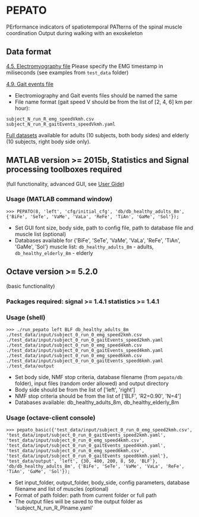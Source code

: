 # PEPATO
PErformance indicators of spatiotemporal PATterns of the spinal muscle coordination Output during walking with an exoskeleton


## Data format

[4.5. Electromyography file](https://github.com/aremazeilles/eurobench_documentation/blob/master/modules/ROOT/pages/data_format.adoc#611-electromyography-file)
Please specify the EMG timestamp in miliseconds (see examples from `test_data` folder)

[4.9. Gait events file](https://github.com/aremazeilles/eurobench_documentation/blob/master/modules/ROOT/pages/data_format.adoc#612-gait-events-file)

- Electromiography and Gait events files should be named the same
- File name format (gait speed V should be from the list of [2, 4, 6] km per hour):
```
subject_N_run_R_emg_speedVkmh.csv
subject_N_run_R_gaitEvents_speedVkmh.yaml
```
[Full datasets](https://drive.google.com/drive/folders/1Ih2SDcowlkUUNymiOdNzpirtviVQoUMm?usp=sharing) available for adults (10 subjects, both body sides) and elderly (10 subjects, right body side only).


## MATLAB version >= 2015b, Statistics and Signal processing toolboxes required
(full functionality, advanced GUI, see [User Gide](PEPATO_Full_Version_User_Guide.pdf))
### Usage (MATLAB command window)

```term
>>> PEPATO(8, 'left', 'cfg/initial_cfg', 'db/db_healthy_adults_8m', {'BiFe', 'SeTe', 'VaMe', 'VaLa', 'ReFe', 'TiAn', 'GaMe', 'Sol'});
``` 
- Set GUI font size, body side, path to config file, path to database file and muscle list (optional)
- Databases available for {'BiFe', 'SeTe', 'VaMe', 'VaLa', 'ReFe', 'TiAn', 'GaMe', 'Sol'} muscle list: `db_healthy_adults_8m` - adults, `db_healthy_elderly_8m` - elderly


## Octave version >= 5.2.0
(basic functionality)
### Packages required: signal >= 1.4.1 statistics >= 1.4.1
### Usage (shell)

```term
>>> ./run_pepato left BLF db_healthy_adults_8m ./test_data/input/subject_0_run_0_emg_speed2kmh.csv ./test_data/input/subject_0_run_0_gaitEvents_speed2kmh.yaml ./test_data/input/subject_0_run_0_emg_speed4kmh.csv ./test_data/input/subject_0_run_0_gaitEvents_speed4kmh.yaml ./test_data/input/subject_0_run_0_emg_speed6kmh.csv ./test_data/input/subject_0_run_0_gaitEvents_speed6kmh.yaml ./test_data/output
``` 
- Set body side, NMF stop criteria, database filename (from `pepato/db` folder), input files (random order allowed) and output directory
- Body side should be from the list of ['left', 'right']
- NMF stop criteria should be from the list of ['BLF', 'R2=0.90', 'N=4']
- Databases available: db_healthy_adults_8m, db_healthy_elderly_8m

### Usage (octave-client console)

```term
>>> pepato_basic({'test_data/input/subject_0_run_0_emg_speed2kmh.csv', 'test_data/input/subject_0_run_0_gaitEvents_speed2kmh.yaml', 'test_data/input/subject_0_run_0_emg_speed4kmh.csv', 'test_data/input/subject_0_run_0_gaitEvents_speed4kmh.yaml', 'test_data/input/subject_0_run_0_emg_speed6kmh.csv', 'test_data/input/subject_0_run_0_gaitEvents_speed6kmh.yaml'}, 'test_data/output', 'left', {30, 400, 200, 8, 50, 'BLF'}, 'db/db_healthy_adults_8m', {'BiFe', 'SeTe', 'VaMe', 'VaLa', 'ReFe', 'TiAn', 'GaMe', 'Sol'});
``` 
- Set input_folder, output_folder, body_side, config parameters, database filename and list of muscles (optional)
- Format of path folder: path from current folder or full path
- The output files will be saved to the output folder as 'subject_N_run_R_PIname.yaml'
